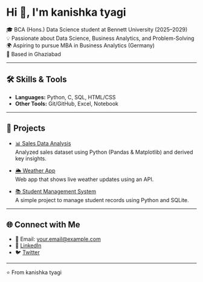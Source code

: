 # Hi 👋, I'm kanishka tyagi

🎓 BCA (Hons.) Data Science student at Bennett University (2025–2029)  
💡 Passionate about Data Science, Business Analytics, and Problem-Solving  
🌍 Aspiring to pursue MBA in Business Analytics (Germany)  
📍 Based in Ghaziabad 

---

## 🛠️ Skills & Tools
- **Languages:** Python, C, SQL, HTML/CSS   
- **Other Tools:** Git/GitHub, Excel,  Notebook  
 

---

## 🚀 Projects
- [📊 Sales Data Analysis](https://github.com/username/sales-analysis)  
  Analyzed sales dataset using Python (Pandas & Matplotlib) and derived key insights.  

- [🌦️ Weather App](https://github.com/username/weather-app)  
  Web app that shows live weather updates using an API.  

- [📚 Student Management System](https://github.com/username/student-management)  
  A simple project to manage student records using Python and SQLite.  

---

## 🌐 Connect with Me
- 📧 Email: your.email@example.com  
- 💼 [LinkedIn](https://linkedin.com/in/your-profile)  
- 🐦 [Twitter](https://twitter.com/your-profile)  

---

⭐️ From kanishka tyagi
